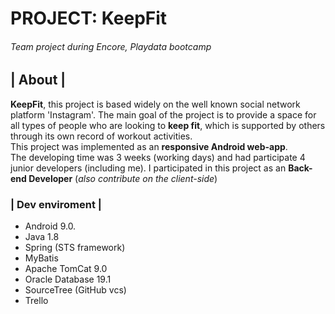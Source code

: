 # PROJECT: KeepFit
<h6> Team project during Encore, Playdata bootcamp </h6>

<h2>| About |</h2>
  <p><b>KeepFit</b>, this project is based widely on the well known social network platform 'Instagram'. The main goal of the project is to provide a space for all types of people who are looking to <b>keep fit</b>, which is supported by others through its own record of workout activities.<br/>
  This project was implemented as an <b>responsive Android web-app</b>. <br/>
  The developing time was 3 weeks (working days) and had participate 4 junior developers (including me).
  I participated in this project as an <b>Back-end Developer</b> (<i>also contribute on the client-side</i>)<br/>
  
  
 <h3>| Dev enviroment |</h3>
  <ul>
  <li>Android 9.0.</li>
  <li>Java 1.8</li>
  <li>Spring (STS framework)</li>
  <li>MyBatis</li>
  <li>Apache TomCat 9.0</li>
  <li>Oracle Database 19.1</li>
  <li>SourceTree (GitHub vcs)</li>
  <li>Trello</li>
  </ul>
 
